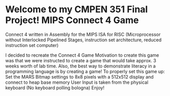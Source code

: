 # Welcome to my CMPEN 351 Final Project! MIPS Connect 4 Game

Connect 4 written in Assembly for the MIPS ISA for RISC (Microprocessor without Interlocked Pipelined Stages, instruction set architecture, reduced instruction set computer)

I decided to recreate the Connect 4 Game
Motivation to create this game was that we were instructed to create a game that would take approx. 3 weeks worth of lab time.
Also, the best way to demonstrate literacy in a programming language is by creating a game!
To properly set this game up: Set the MARS Bitmap settings to 8x8 pixels with a 512x512 display and connect to heap base memory
User Input is taken from the physical keyboard (No keyboard polling bologna)
Enjoy!


